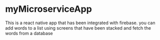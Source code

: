 # myMicroserviceApp
This is a react native app that has been integrated with firebase. you can add words to a list using screens that have been stacked and fetch the words from a database

